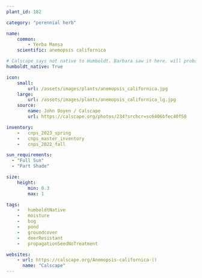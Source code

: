 ```yaml
---
plant_id: 182 

category: "perennial herb"

name: 
    common: 
        - Yerba Mansa 
    scientific: anemopsis californica 

# Calscape says not native to Humboldt. Barbara saw it here. will probably change it to adhere to calscape later
humboldt_native: True

icon: 
    small: 
        url: /assets/images/plants/anemopsis_californica.jpg 
    large: 
        url: /assets/images/plants/anemopsis_californica_lg.jpg 
    source: 
        name: John Doyen / Calscape
        url: https://calscape.org/photos/234?srchcr=sc6406bfec40f58 

inventory: 
    -   cnps_2023_spring
    -   cnps_master_inventory
    -   cnps_2022_fall

sun_requirements:
  - "Full Sun"
  - "Part Shade"

size:
    height: 
        min: 0.3
        max: 1

tags:  
    -   humboldtNative
    -   moisture
    -   bog
    -   pond
    -   groundcover
    -   deerResistant
    -   propagationSeedNoTreatment

websites:
    - url: https://calscape.org/Anemopsis-californica-() 
      name: "Calscape"
---
```








